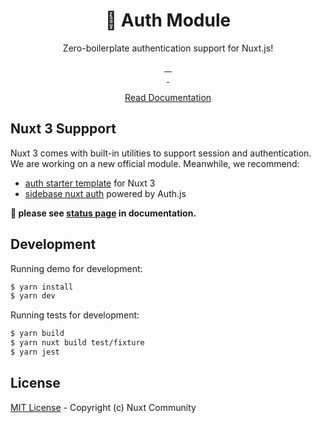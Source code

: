 <h1 align="center" >🔑 Auth Module</h1>
<p align="center">Zero-boilerplate authentication support for Nuxt.js!</p>

<p align="center">
<a href="https://david-dm.org/nuxt-community/auth-module">
    <img alt="" src="https://david-dm.org/nuxt-community/auth-module/status.svg?style=flat-square">
</a>
<a href="https://standardjs.com">
    <img alt="" src="https://img.shields.io/badge/code_style-standard-brightgreen.svg?style=flat-square">
</a>
<a href="https://circleci.com/gh/nuxt-community/auth-module">
    <img alt="" src="https://img.shields.io/circleci/project/github/nuxt-community/auth-module.svg?style=flat-square">
</a>
<a href="https://codecov.io/gh/nuxt-community/auth-module">
    <img alt="" src="https://img.shields.io/codecov/c/github/nuxt-community/auth-module.svg?style=flat-square">
</a>
<br>
<a href="https://npmjs.com/package/@nuxtjs/auth-next">
    <img alt="" src="https://img.shields.io/npm/v/@nuxtjs/auth-next/latest.svg?style=flat-square">
</a>
<a href="https://npmjs.com/package/@nuxtjs/auth">
    <img alt="" src="https://img.shields.io/npm/dt/@nuxtjs/auth-next.svg?style=flat-square">
</a>
</p>

<p align="center">
<a href="https://auth.nuxtjs.org">Read Documentation</a>
</p>

## Nuxt 3 Suppport

Nuxt 3 comes with built-in utilities to support session and authentication. We are working on a new official module. Meanwhile, we recommend: 

- [auth starter template](https://github.com/nuxt/examples/tree/main/auth/local) for Nuxt 3
- [sidebase nuxt auth](https://sidebase.io/nuxt-auth/getting-started) powered by Auth.js

**🚧 please see [status page](http://auth.nuxtjs.org/status) in documentation.**

## Development

Running demo for development:

```bash
$ yarn install
$ yarn dev
```

Running tests for development:

```bash
$ yarn build
$ yarn nuxt build test/fixture
$ yarn jest
```

## License

[MIT License](./LICENSE) - Copyright (c) Nuxt Community
